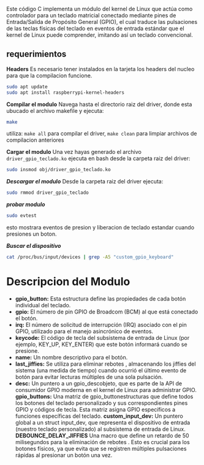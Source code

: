 Este código C implementa un módulo del kernel de Linux que actúa como controlador para un teclado matricial conectado mediante pines de Entrada/Salida de Propósito General (GPIO), el cual traduce las pulsaciones de las teclas físicas del teclado en eventos de entrada estándar que el kernel de Linux puede comprender, imitando así un teclado convencional.

## requerimientos
**Headers**
Es necesario tener instalados en la tarjeta los headers del nucleo para que la compilacion funcione.
```bash
sudo apt update
sudo apt install raspberrypi-kernel-headers
```
**Compilar el modulo**
Navega hasta el directorio raiz del driver, donde esta ubucado el archivo makefile y ejecuta:
```bash
make
```

utiliza: ```make all``` para compilar el driver, ```make clean``` para limpiar archivos de compilacion anteriores


**Cargar el modulo**
Una vez hayas generado el archivo ```driver_gpio_teclado.ko``` ejecuta en bash desde la carpeta raiz del driver:
```bash
sudo insmod obj/driver_gpio_teclado.ko
```
***Descargar el modulo***
Desde la carpeta raiz del driver ejecuta:
```bash
sudo rmmod driver_gpio_teclado
```

***probar modulo***
```bash
sudo evtest
```
esto mostrara eventos de presion y liberacion de teclado estandar cuando presiones un  boton.

***Buscar el dispositivo***
```bash
cat /proc/bus/input/devices | grep -A5 "custom_gpio_keyboard"
```

# Descripcion del Modulo
- **gpio_button:** Esta estructura define las propiedades de cada botón individual del teclado.
- **gpio:** El número de pin GPIO de Broadcom (BCM) al que está conectado el botón.
- **irq:** El número de solicitud de interrupción (IRQ) asociado con el pin GPIO, utilizado para el manejo asincrónico de eventos.
- **keycode:** El código de tecla del subsistema de entrada de Linux (por ejemplo, KEY_UP, KEY_ENTER) que este botón informará cuando se presione.
- **name:** Un nombre descriptivo para el botón.
- **last_jiffies:** Se utiliza para eliminar rebotes , almacenando los jiffies del sistema (una medida de tiempo) cuando ocurrió el último evento de botón para evitar lecturas múltiples de una sola pulsación.
- **desc:** Un puntero a un gpio_descobjeto, que es parte de la API de consumidor GPIO moderna en el kernel de Linux para administrar GPIO.
**gpio_buttons:** Una matriz de gpio_buttonestructuras que define todos los botones del teclado personalizado y sus correspondientes pines GPIO y códigos de tecla. Esta matriz asigna GPIO específicos a funciones específicas del teclado.
**custom_input_dev:** Un puntero global a un struct input_dev, que representa el dispositivo de entrada (nuestro teclado personalizado) al subsistema de entrada de Linux.
**DEBOUNCE_DELAY_JIFFIES** Una macro que define un retardo de 50 milisegundos para la eliminación de rebotes . Esto es crucial para los botones físicos, ya que evita que se registren múltiples pulsaciones rápidas al presionar un botón una vez.